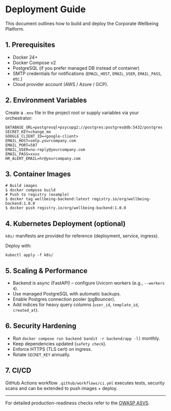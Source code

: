 # Deployment Guide

This document outlines how to build and deploy the Corporate Wellbeing Platform.

## 1. Prerequisites

* Docker 24+
* Docker Compose v2
* PostgreSQL (if you prefer managed DB instead of container)
* SMTP credentials for notifications (`EMAIL_HOST`, `EMAIL_USER`, `EMAIL_PASS`, etc.)
* Cloud provider account (AWS / Azure / GCP).

## 2. Environment Variables

Create a `.env` file in the project root or supply variables via your orchestrator:

```
DATABASE_URL=postgresql+psycopg2://postgres:postgres@db:5432/postgres
SECRET_KEY=change_me
GOOGLE_CLIENT_ID=<google-client>
EMAIL_HOST=smtp.yourcompany.com
EMAIL_PORT=587
EMAIL_USER=no-reply@yourcompany.com
EMAIL_PASS=xxxx
HR_ALERT_EMAIL=hr@yourcompany.com
```

## 3. Container Images

```
# Build images
$ docker compose build
# Push to registry (example)
$ docker tag wellbeing-backend:latest registry.io/org/wellbeing-backend:1.0.0
$ docker push registry.io/org/wellbeing-backend:1.0.0
```

## 4. Kubernetes Deployment (optional)

`k8s/` manifests are provided for reference (deployment, service, ingress).

Deploy with:
```
kubectl apply -f k8s/
```

## 5. Scaling & Performance

* Backend is async (FastAPI) – configure Uvicorn workers (e.g., `--workers 4`).
* Use managed PostgreSQL with automatic backups.
* Enable Postgres connection pooler (pgBouncer).
* Add indices for heavy query columns (`user_id`, `template_id`, `created_at`).

## 6. Security Hardening

* Run `docker compose run backend bandit -r backend/app -ll` monthly.
* Keep dependencies updated (`safety check`).
* Enforce HTTPS (TLS cert) on ingress.
* Rotate `SECRET_KEY` annually.

## 7. CI/CD

GitHub Actions workflow `.github/workflows/ci.yml` executes tests, security scans and can be extended to push images + deploy.

---
For detailed production-readiness checks refer to the [OWASP ASVS](https://owasp.org/www-project-application-security-verification-standard/).